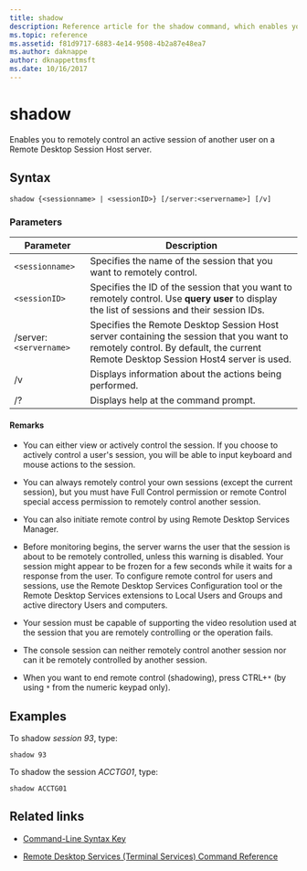 ```yaml
---
title: shadow
description: Reference article for the shadow command, which enables you to remotely control an active session of another user on a Remote Desktop Session Host server.
ms.topic: reference
ms.assetid: f81d9717-6883-4e14-9508-4b2a87e48ea7
ms.author: daknappe
author: dknappettmsft
ms.date: 10/16/2017
---
```


# shadow



Enables you to remotely control an active session of another user on a Remote Desktop Session Host server.

## Syntax

```
shadow {<sessionname> | <sessionID>} [/server:<servername>] [/v]
```

### Parameters

| Parameter | Description |
|--|--|
| `<sessionname>` | Specifies the name of the session that you want to remotely control. |
| `<sessionID>` | Specifies the ID of the session that you want to remotely control. Use **query user** to display the list of sessions and their session IDs. |
| /server:`<servername>` | Specifies the Remote Desktop Session Host server containing the session that you want to remotely control. By default, the current Remote Desktop Session Host4 server is used. |
| /v | Displays information about the actions being performed. |
| /? | Displays help at the command prompt. |

#### Remarks

- You can either view or actively control the session. If you choose to actively control a user's session, you will be able to input keyboard and mouse actions to the session.

- You can always remotely control your own sessions (except the current session), but you must have Full Control permission or remote Control special access permission to remotely control another session.

- You can also initiate remote control by using Remote Desktop Services Manager.

- Before monitoring begins, the server warns the user that the session is about to be remotely controlled, unless this warning is disabled. Your session might appear to be frozen for a few seconds while it waits for a response from the user. To configure remote control for users and sessions, use the Remote Desktop Services Configuration tool or the Remote Desktop Services extensions to Local Users and Groups and active directory Users and computers.

- Your session must be capable of supporting the video resolution used at the session that you are remotely controlling or the operation fails.

- The console session can neither remotely control another session nor can it be remotely controlled by another session.

- When you want to end remote control (shadowing), press CTRL+`*` (by using `*` from the numeric keypad only).

## Examples

To shadow *session 93*, type:

```
shadow 93
```

To shadow the session *ACCTG01*, type:

```
shadow ACCTG01
```

## Related links

- [Command-Line Syntax Key](command-line-syntax-key.md)

- [Remote Desktop Services (Terminal Services) Command Reference](remote-desktop-services-terminal-services-command-reference.md)

